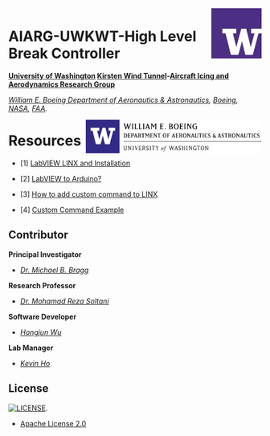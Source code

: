 <img align="right" src="https://github.com/Errrneist/AIARG-UWKWT-Calibration-Driver/blob/master/IMG/UW-Icon.jpg" alt="University of Washington" width="100">

# AIARG-UWKWT-High Level Break Controller
**[University of Washington](http://www.washington.edu/) [Kirsten Wind Tunnel](https://www.aa.washington.edu/AERL/KWT)-[Aircraft Icing and Aerodynamics Research Group](https://www.aa.washington.edu/research/AIARG)**

*[William E. Boeing Department of Aeronautics & Astronautics](https://www.aa.washington.edu/), [Boeing](http://www.boeing.com/), [NASA](https://www.nasa.gov/), [FAA](https://www.faa.gov).*

<img align="right" src="https://github.com/Errrneist/AIARG-UWKWT-Calibration-Driver/blob/master/IMG/UW-AA.jpg" alt="University of Washington" width="350">

# Resources

* [1] [LabVIEW LINX and Installation](https://knowledge.ni.com/KnowledgeArticleDetails?id=kA00Z0000019TmpSAE&l=en-US)

* [2] [LabVIEW to Arduino?](https://forum.digilentinc.com/topic/9493-labview-to-arduino-linx-but-for-steppers-nope/)

* [3] [How to add custom command to LINX](https://www.labviewmakerhub.com/doku.php?id=learn:tutorials:libraries:linx:misc:adding_custom_command&_ga=2.136293814.6266417.1571639050-342743149.1571639050)

* [4] [Custom Command Example](https://www.labviewmakerhub.com/doku.php?id=learn:tutorials:libraries:linx:misc:custom_command_example&_ga=2.136293814.6266417.1571639050-342743149.1571639050)

  

## Contributor

**Principal Investigator**

* *[Dr. Michael B. Bragg](https://www.aa.washington.edu/people/faculty/bragg)*

**Research Professor**

* *[Dr. Mohamad Reza Soltani](http://ae.sharif.edu/~web/homepage.php?username=msoltani)*

**Software Developer**

* *[Hongjun Wu](https://github.com/Errrneist/AIARG-UWKWT-Calibration-Driver/blob/master/Documents/Resume-Github.pdf)*

**Lab Manager**

* *[Kevin Ho](https://www.linkedin.com/in/kevin-ho-b59328138)*


## License
[![LICENSE](https://img.shields.io/badge/license-Anti%20996-blue.svg)](https://github.com/996icu/996.ICU/blob/master/LICENSE).
* [Apache License 2.0](https://github.com/Errrneist/AIARG-UWKWT-Calibration-Driver/blob/master/LICENSE.txt)

